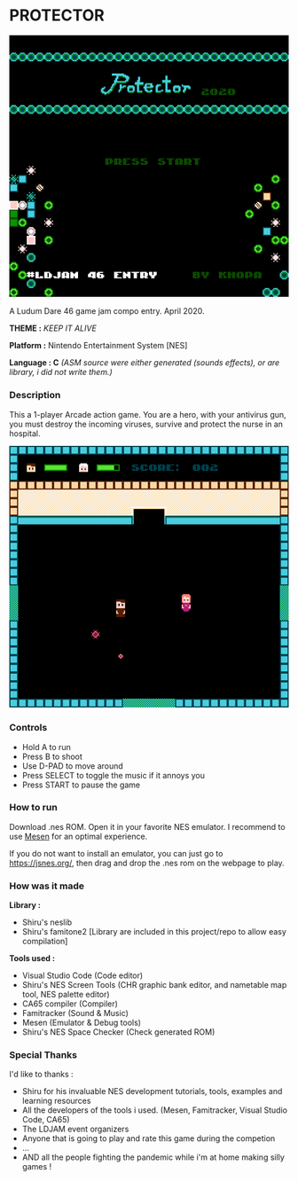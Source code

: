 
# PROTECTOR

![Title Screen](/screens/title.png?raw=true "Title Screen")

A Ludum Dare 46 game jam compo entry. April 2020.

**THEME :** *KEEP IT ALIVE*

**Platform :** Nintendo Entertainment System \[NES\]

**Language : C** *(ASM source were either generated (sounds effects), or are library, i did not write them.)*

### Description

This a 1-player Arcade action game.
You are a hero, with your antivirus gun, you must destroy the incoming viruses, survive and protect the nurse in an hospital.

![Game](/screens/gameplay.png?raw=true "Game")

### Controls

* Hold A to run
* Press B to shoot
* Use D-PAD to move around
* Press SELECT to toggle the music if it annoys you
* Press START to pause the game

### How to run

Download .nes ROM. Open it in your favorite NES emulator. 
I recommend to use [Mesen](https://mesen.ca/) for an optimal experience.

If you do not want to install an emulator, you can just go to https://jsnes.org/, then drag and drop the .nes rom on the webpage to play.

### How was it made

**Library :**

* Shiru's neslib
* Shiru's famitone2
[Library are included in this project/repo to allow easy compilation]

**Tools used :**

* Visual Studio Code (Code editor)
* Shiru's NES Screen Tools (CHR graphic bank editor, and nametable map tool, NES palette editor)
* CA65 compiler (Compiler)
* Famitracker  (Sound & Music)
* Mesen (Emulator & Debug tools)
* Shiru's NES Space Checker (Check generated ROM)

### Special Thanks

I'd like to thanks :

* Shiru for his invaluable NES development tutorials, tools, examples and learning resources
* All the developers of the tools i used. (Mesen, Famitracker, Visual Studio Code, CA65)
* The LDJAM event organizers
* Anyone that is going to play and rate this game during the competion
* ...
* AND all the people fighting the pandemic while i'm at home making silly games !
